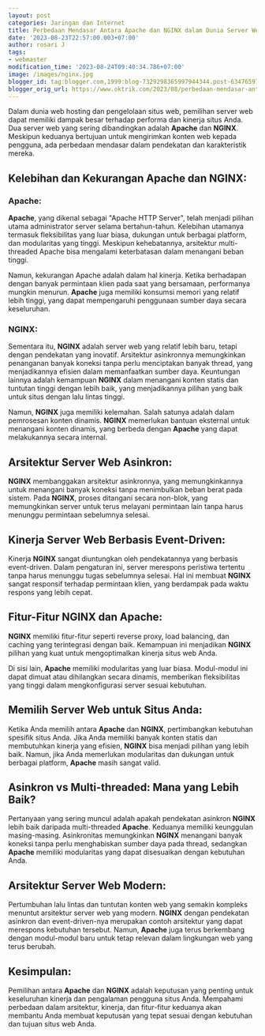```yaml
---
layout: post
categories: Jaringan dan Internet
title: Perbedaan Mendasar Antara Apache dan NGINX dalam Dunia Server Web
date: '2023-08-23T22:57:00.003+07:00'
author: rosari J
tags:
- webmaster
modification_time: '2023-08-24T09:40:34.786+07:00'
image: /images/nginx.jpg
blogger_id: tag:blogger.com,1999:blog-7329298365997944344.post-6347659798850486738
blogger_orig_url: https://www.oktrik.com/2023/08/perbedaan-mendasar-antar-apache-dan.html
---
```


Dalam dunia web hosting dan pengelolaan situs web, pemilihan server web dapat memiliki dampak besar terhadap performa dan kinerja situs Anda. Dua server web yang sering dibandingkan adalah **Apache** dan **NGINX**. Meskipun keduanya bertujuan untuk mengirimkan konten web kepada pengguna, ada perbedaan mendasar dalam pendekatan dan karakteristik mereka.

## Kelebihan dan Kekurangan Apache dan NGINX:

### Apache:
**Apache**, yang dikenal sebagai "Apache HTTP Server", telah menjadi pilihan utama administrator server selama bertahun-tahun. Kelebihan utamanya termasuk fleksibilitas yang luar biasa, dukungan untuk berbagai platform, dan modularitas yang tinggi. Meskipun kehebatannya, arsitektur multi-threaded Apache bisa mengalami keterbatasan dalam menangani beban tinggi.

Namun, kekurangan Apache adalah dalam hal kinerja. Ketika berhadapan dengan banyak permintaan klien pada saat yang bersamaan, performanya mungkin menurun. **Apache** juga memiliki konsumsi memori yang relatif lebih tinggi, yang dapat mempengaruhi penggunaan sumber daya secara keseluruhan.

### NGINX:
Sementara itu, **NGINX** adalah server web yang relatif lebih baru, tetapi dengan pendekatan yang inovatif. Arsitektur asinkronnya memungkinkan penanganan banyak koneksi tanpa perlu menciptakan banyak thread, yang menjadikannya efisien dalam memanfaatkan sumber daya. Keuntungan lainnya adalah kemampuan **NGINX** dalam menangani konten statis dan tuntutan tinggi dengan lebih baik, yang menjadikannya pilihan yang baik untuk situs dengan lalu lintas tinggi.

Namun, **NGINX** juga memiliki kelemahan. Salah satunya adalah dalam pemrosesan konten dinamis. **NGINX** memerlukan bantuan eksternal untuk menangani konten dinamis, yang berbeda dengan **Apache** yang dapat melakukannya secara internal.

## Arsitektur Server Web Asinkron:
**NGINX** membanggakan arsitektur asinkronnya, yang memungkinkannya untuk menangani banyak koneksi tanpa menimbulkan beban berat pada sistem. Pada **NGINX**, proses ditangani secara non-blok, yang memungkinkan server untuk terus melayani permintaan lain tanpa harus menunggu permintaan sebelumnya selesai.

## Kinerja Server Web Berbasis Event-Driven:
Kinerja **NGINX** sangat diuntungkan oleh pendekatannya yang berbasis event-driven. Dalam pengaturan ini, server merespons peristiwa tertentu tanpa harus menunggu tugas sebelumnya selesai. Hal ini membuat **NGINX** sangat responsif terhadap permintaan klien, yang berdampak pada waktu respons yang lebih cepat.

## Fitur-Fitur NGINX dan Apache:
**NGINX** memiliki fitur-fitur seperti reverse proxy, load balancing, dan caching yang terintegrasi dengan baik. Kemampuan ini menjadikan **NGINX** pilihan yang kuat untuk mengoptimalkan kinerja situs web Anda.

Di sisi lain, **Apache** memiliki modularitas yang luar biasa. Modul-modul ini dapat dimuat atau dihilangkan secara dinamis, memberikan fleksibilitas yang tinggi dalam mengkonfigurasi server sesuai kebutuhan.

## Memilih Server Web untuk Situs Anda:
Ketika Anda memilih antara **Apache** dan **NGINX**, pertimbangkan kebutuhan spesifik situs Anda. Jika Anda memiliki banyak konten statis dan membutuhkan kinerja yang efisien, **NGINX** bisa menjadi pilihan yang lebih baik. Namun, jika Anda memerlukan modularitas dan dukungan untuk berbagai platform, **Apache** masih sangat valid.

## Asinkron vs Multi-threaded: Mana yang Lebih Baik?
Pertanyaan yang sering muncul adalah apakah pendekatan asinkron **NGINX** lebih baik daripada multi-threaded **Apache**. Keduanya memiliki keunggulan masing-masing. Asinkronitas memungkinkan **NGINX** menangani banyak koneksi tanpa perlu menghabiskan sumber daya pada thread, sedangkan **Apache** memiliki modularitas yang dapat disesuaikan dengan kebutuhan Anda.

## Arsitektur Server Web Modern:
Pertumbuhan lalu lintas dan tuntutan konten web yang semakin kompleks menuntut arsitektur server web yang modern. **NGINX** dengan pendekatan asinkron dan event-driven-nya merupakan contoh arsitektur yang dapat merespons kebutuhan tersebut. Namun, **Apache** juga terus berkembang dengan modul-modul baru untuk tetap relevan dalam lingkungan web yang terus berubah.

## Kesimpulan:
Pemilihan antara **Apache** dan **NGINX** adalah keputusan yang penting untuk keseluruhan kinerja dan pengalaman pengguna situs Anda. Mempahami perbedaan dalam arsitektur, kinerja, dan fitur-fitur keduanya akan membantu Anda membuat keputusan yang tepat sesuai dengan kebutuhan dan tujuan situs web Anda.